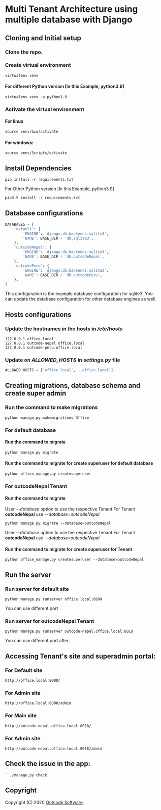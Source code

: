 # Multi Tenant Architecture using multiple database with Django

## Cloning and Initial setup

### Clone the repo.


### Create virtual environment 
```shell
virtualenv venv
```

#### For different Python version [In this Example, python3.9]
```shell
virtualenv venv -p python3.9
```

### Activate the virtual environment
#### For linux
```shell
source venv/bin/activate
```

#### For windows:

```shell
source venv/Scripts/activate
```

## Install Dependencies

```shell
pip install -r requirements.txt
```

For Other Python version [In this Example, python3.9]

```shell
pip3.9 install -r requirements.txt
```


## Database configurations

```python
DATABASES = {
    'default': {
        'ENGINE': 'django.db.backends.sqlite3',
        'NAME': BASE_DIR / 'db.sqlite3',
    },
    'outcodeNepal': {
        'ENGINE': 'django.db.backends.sqlite3',
        'NAME': BASE_DIR / 'db.outcodeNepal',
    },
    'outcodePeru': {
        'ENGINE': 'django.db.backends.sqlite3',
        'NAME': BASE_DIR / 'db.outcodePeru',
    },
}
```
This configuration is the example database configuration for sqlite3.
You can update the database configuration for other database engines as well. 

## Hosts configurations

### Update the hostnames in the hosts in */etc/hosts*
```shell
127.0.0.1 office.local
127.0.0.1 outcode-nepal.office.local
127.0.0.1 outcode-peru.office.local
```

### Update on *ALLOWED_HOSTS* in *settings.py* file
```python
ALLOWED_HOSTS = ['office.local', '.office.local']
```

## Creating migrations, database schema and create super admin

### Run the command to make migrations
```shell
python manage.py makemigrations Office
```

### For default database
#### Run the command to migrate 
```shell
python manage.py migrate 
```

#### Run the command to migrate for create superuser for default database
```shell
python office_manage.py createsuperuser
```

### For outcodeNepal Tenant
#### Run the command to migrate

User *--database* option to use the respective Tenant
For Tenant **outcodeNepal** use *--database=outcodeNepal*
```shell
python manage.py migrate --database=outcodeNepal
```

User *--database* option to use the respective Tenant
For Tenant **outcodeNepal** use *--database=outcodeNepal*

#### Run the command to migrate for create superuser for Tenant
```shell
python office_manage.py createsuperuser --database=outcodeNepal
```



## Run the server
### Run server for default site
```shell
python manage.py runserver office.local:8000
```
You can use different port


### Run server for outcodeNepal Tenant
```shell
python manage.py runserver outcode-nepal.office.local:8018
```
You can use different port after:


## Accessing Tenant's site and superadmin portal:

### For Default site

```shell
http://office.local:8000/
```

### For Admin site

```shell
http://office.local:8000/admin
```

### For Main site

```shell
http://outcode-nepal.office.local:8018/
```

### For Admin site

```shell
http://outcode-nepal.office.local:8018/admin
```

## Check the issue in the app:
    ` ./manage.py check`

## Copyright

Copyright (C) 2020 [Outcode Software](https://www.outcodesoftware.com/).
